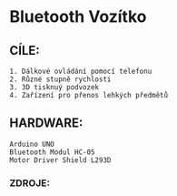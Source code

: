 # Bluetooth Vozítko



## CÍLE:
```
1. Dálkové ovládání pomocí telefonu
2. Různé stupně rychlosti
3. 3D tisknuý podvozek
4. Zařízení pro přenos lehkých předmětů
```


## HARDWARE:
```
Arduino UNO
Bluetooth Modul HC-05
Motor Driver Shield L293D
```



### ZDROJE:
```
```
